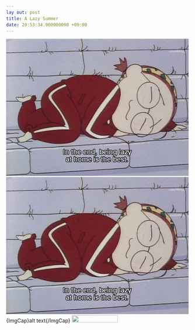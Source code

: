 ```yaml
---
lay out: post
title: A Lazy Summer
date: 20:53:34.000000000 +09:00
---
```

![alt text](/assets/images/IMG_6780.PNG "Title")
 ![](/assets/images/IMG_6780.PNG "optional title"){ImgCap}alt text{/ImgCap}
<img src="http://zacharypt.github.io/assets/images/IMG_6780.PNG" width="50%" height="50%" />
